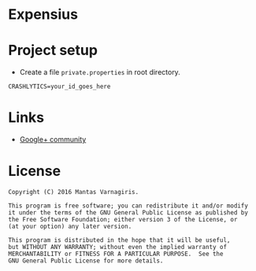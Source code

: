 # Expensius
# Project setup
- Create a file `private.properties` in root directory.

```
CRASHLYTICS=your_id_goes_here
```

# Links
- [Google+ community](https://plus.google.com/communities/101485799420505987783)

# License
```
Copyright (C) 2016 Mantas Varnagiris.
 
This program is free software; you can redistribute it and/or modify
it under the terms of the GNU General Public License as published by
the Free Software Foundation; either version 3 of the License, or
(at your option) any later version.

This program is distributed in the hope that it will be useful,
but WITHOUT ANY WARRANTY; without even the implied warranty of
MERCHANTABILITY or FITNESS FOR A PARTICULAR PURPOSE.  See the
GNU General Public License for more details.
```
